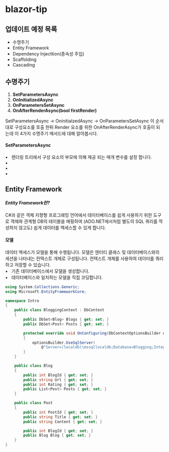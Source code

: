 # blazor-tip
## 업데이트 예정 목록
 * 수명주기
 * Entity Framework
 * Dependency Injecttion(종속성 주입)
 * Scaffolding
 * Cascading

## 수명주기
1. **SetParametersAsync**
1. **OnInitializedAsync**
1. **OnParametersSetAsync**
1. **OnAfterRenderAsync(bool firstRender)**

SetParametersAsync → OninitialzedAsync → OnParametersSetAsync 이 순서대로 구성요소를 호출 한뒤 Render 요소를 위한 OnAfterRenderAsync가 호출이 되는데
이 4가지 수명주기 메서드에 대해 알아봅시다.

#### SetParametersAsync
▪️ &nbsp; 렌더링 트리에서 구성 요소의 부모에 의해 제공 되는 매개 변수를 설정 합니다.    
▪️ &nbsp;     
▪️ &nbsp;     
▪️ &nbsp;     

## Entity Framework
#### _Entity Framework란?_
C#과 같은 객체 지향형 프로그래밍 언어에서 데이터베이스를 쉽게 사용하기 위한 도구로 객체와 관계형 DB의 테이블을 매핑하여 (ADO.NET에서처럼 별도의 SQL 쿼리를 작성하지 않고도) 쉽게 데이터를 액세스할 수 있게 합니다.

#### 모델
데이터 액세스가 모델을 통해 수행됩니다. 모델은 엔터티 클래스 및 데이터베이스와의 세션을 나타내는 컨텍스트 개체로 구성됩니다. 컨텍스트 개체를 사용하여 데이터를 쿼리하고 저장할 수 있습니다.    
▪️ &nbsp; 기존 데이터베이스에서 모델을 생성합니다.    
▪️ &nbsp; 데이터베이스와 일치하는 모델을 직접 코딩합니다.    

```csharp
using System.Collections.Generic;
using Microsoft.EntityFrameworkCore;

namespace Intro
{
    public class BloggingContext : DbContext
    {
        public DbSet<Blog> Blogs { get; set; }
        public DbSet<Post> Posts { get; set; }

        protected override void OnConfiguring(DbContextOptionsBuilder optionsBuilder)
        {
            optionsBuilder.UseSqlServer(
                @"Server=(localdb)\mssqllocaldb;Database=Blogging;Integrated Security=True");
        }
    }

    public class Blog
    {
        public int BlogId { get; set; }
        public string Url { get; set; }
        public int Rating { get; set; }
        public List<Post> Posts { get; set; }
    }

    public class Post
    {
        public int PostId { get; set; }
        public string Title { get; set; }
        public string Content { get; set; }

        public int BlogId { get; set; }
        public Blog Blog { get; set; }
    }
}
```
